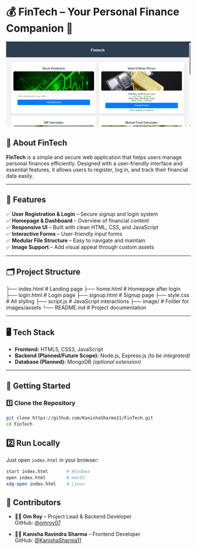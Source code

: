 # 💰 FinTech – Your Personal Finance Companion 🚀

![FinTech Banner](image/home.png) <!-- Replace with your actual image path -->

## 🌟 About FinTech

**FinTech** is a simple and secure web application that helps users manage personal finances efficiently. Designed with a user-friendly interface and essential features, it allows users to register, log in, and track their financial data easily.

---

## 🎯 Features

✅ **User Registration & Login** – Secure signup and login system  
✅ **Homepage & Dashboard** – Overview of financial content  
✅ **Responsive UI** – Built with clean HTML, CSS, and JavaScript  
✅ **Interactive Forms** – User-friendly input forms  
✅ **Modular File Structure** – Easy to navigate and maintain  
✅ **Image Support** – Add visual appeal through custom assets  

---

## 🗂️ Project Structure

├── index.html # Landing page
├── home.html # Homepage after login
├── login.html # Login page
├── signup.html # Signup page
├── style.css # All styling
├── script.js # JavaScript interactions
├── image/ # Folder for images/assets
└── README.md # Project documentation

---

## 🖥️ Tech Stack

- **Frontend:** HTML5, CSS3, JavaScript  
- **Backend (Planned/Future Scope):** Node.js, Express.js *(to be integrated)*  
- **Database (Planned):** MongoDB *(optional extension)*  

---

## 🚀 Getting Started

### 1️⃣ Clone the Repository

```bash
git clone https://github.com/KanishaSharma11/FinTech.git
cd FinTech
```
## 2️⃣ Run Locally

Just open `index.html` in your browser:

```bash
start index.html       # Windows  
open index.html        # macOS  
xdg-open index.html    # Linux  
```
## 👥 Contributors

- 👨‍💻 **Om Roy** – Project Lead & Backend Developer  
  GitHub: [@omroy07](https://github.com/omroy07)
  
- 👩‍💻 **Kanisha Ravindra Sharma** – Frontend Developer  
  GitHub: [@KanishaSharma11](https://github.com/KanishaSharma11)

